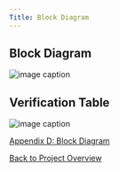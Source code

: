 ```yaml
---
Title: Block Diagram
---
```


## Block Diagram

![image caption](https://media.discordapp.net/attachments/1062096006642147503/1079534848726794290/image.png)

## Verification Table

![image caption](https://media.discordapp.net/attachments/1062096006642147503/1079535103413325824/image.png)

[Appendix D: Block Diagram](AppendixD_BlockDiagram.md)

[Back to Project Overview](index.md)
